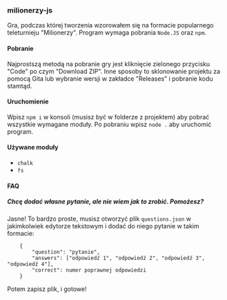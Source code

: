 ### milionerzy-js
Gra, podczas której tworzenia wzorowałem się na formacie popularnego teleturnieju "Milionerzy". Program wymaga pobrania `Node.JS` oraz `npm`.

#### Pobranie
Najprostszą metodą na pobranie gry jest kliknięcie zielonego przycisku "Code" po czym "Download ZIP". Inne sposoby to sklonowanie projektu za pomocą Gita lub wybranie wersji w zakładce "Releases" i pobranie kodu stamtąd.

#### Uruchomienie
Wpisz `npm i` w konsoli (musisz być w folderze z projektem) aby pobrać wszystkie wymagane moduły.
Po pobraniu wpisz `node .` aby uruchomić program.

#### Używane moduły
- `chalk`
- `fs`
#### FAQ
##### Chcę dodać własne pytanie, ale nie wiem jak to zrobić. Pomożesz?
Jasne! To bardzo proste, musisz otworzyć plik `questions.json` w jakimkolwiek edytorze tekstowym i dodać do niego pytanie w takim formacie:
```
    {
        "question": "pytanie",
        "answers": ["odpowiedź 1", "odpowiedź 2", "odpowiedź 3", "odpowiedź 4"],
        "correct": numer poprawnej odpowiedzi
    }
```
Potem zapisz plik, i gotowe!
